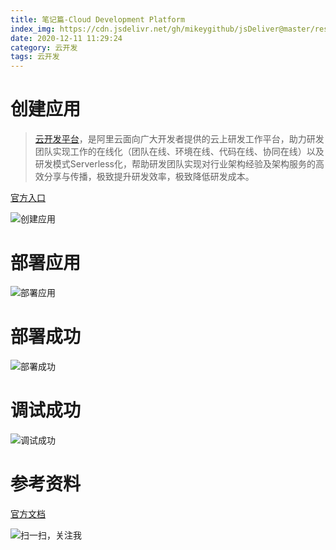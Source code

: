 ```yaml
---
title: 笔记篇-Cloud Development Platform
index_img: https://cdn.jsdelivr.net/gh/mikeygithub/jsDeliver@master/resource/img/aliyun-platform.jpeg
date: 2020-12-11 11:29:24
category: 云开发
tags: 云开发
---
```


# 创建应用

>[云开发平台](https://workbench.aliyun.com)，是阿里云面向广大开发者提供的云上研发工作平台，助力研发团队实现工作的在线化（团队在线、环境在线、代码在线、协同在线）以及研发模式Serverless化，帮助研发团队实现对行业架构经验及架构服务的高效分享与传播，极致提升研发效率，极致降低研发成本。

<p class="note note-primary">
    <a href="https://workbench.aliyun.com/" >官方入口</a>
</p>

![创建应用](https://cdn.jsdelivr.net/gh/mikeygithub/jsDeliver@master/resource/img/aliyun-cloud-development.png)

# 部署应用

![部署应用](https://cdn.jsdelivr.net/gh/mikeygithub/jsDeliver@master/resource/img/aliyun-cloud-deploy.png)

# 部署成功

![部署成功](https://cdn.jsdelivr.net/gh/mikeygithub/jsDeliver@master/resource/img/aliyun-cloud-deploy-success.png)

# 调试成功

![调试成功](https://cdn.jsdelivr.net/gh/mikeygithub/jsDeliver@master/resource/img/aliyun-cloud-test-success.png)


# 参考资料

[官方文档](https://help.aliyun.com/document_detail/54788.html)<br/>


![扫一扫，关注我](https://cdn.jsdelivr.net/gh/mikeygithub/jsDeliver@master/resource/img/wechat.jpg)
